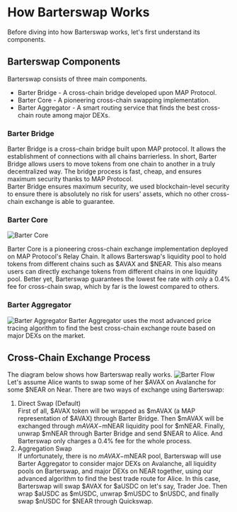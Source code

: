 #  How Barterswap Works

Before diving into how Barterswap works, let's first understand its components.  

## Barterswap Components
Barterswap consists of three main components.  

* Barter Bridge - A cross-chain bridge developed upon MAP Protocol.
* Barter Core - A pioneering cross-chain swapping implementation.
* Barter Aggregator - A smart routing service that finds the best cross-chain route among major DEXs. 

### Barter Bridge

Barter Bridge is a cross-chain bridge built upon MAP protocol. It allows the establishment of connections with all chains barrierless. In short, Barter Bridge allows users to move tokens from one chain to another in a truly decentralized way. The bridge process is fast, cheap, and ensures maximum security thanks to MAP Protocol.  
Barter Bridge ensures maximum security, we used blockchain-level security to ensure there is absolutely no risk for users' assets, which no other cross-chain exchange is able to guarantee.

### Barter Core
![Barter Core](/img/barter/core.png "Bridge Core")

Barter Core is a pioneering cross-chain exchange implementation deployed on MAP Protocol's Relay Chain. It allows Barterswap's liquidity pool to hold tokens from different chains such as $AVAX and $NEAR. This also means users can directly exchange tokens from different chains in one liquidity pool. Better yet, Barterswap guarantees the lowest fee rate with only a 0.4% fee for cross-chain swap, which by far is the lowest compared to others.

### Barter Aggregator  

![Barter Aggregator](/img/barter/aggregator.png "Bridge Aggregator")
Barter Aggregator uses the most advanced price tracing algorithm to find the best cross-chain exchange route based on major DEXs on the market.

## Cross-Chain Exchange Process
The diagram below shows how Barterswap really works.
![Barter Flow](/img/barter/flow.png "Bridge Flow")  
Let's assume Alice wants to swap some of her $AVAX on Avalanche for some $NEAR on Near. There are two ways of exchange using Barterswap:
1. Direct Swap (Default)  
First of all, $AVAX token will be wrapped as $mAVAX (a MAP representation of $AVAX) through Barter Bridge. Then $mAVAX will be exchanged through $mAVAX-$mNEAR liquidity pool for $mNEAR. Finally, unwrap $mNEAR through Barter Bridge and send $NEAR to Alice. And Barterswap only charges a 0.4% fee for the whole process.
2. Aggregation Swap  
If unfortunately, there is no $mAVAX-$mNEAR pool, Barterswap will use Barter Aggregator to consider major DEXs on Avalanche, all liquidity pools on Barterswap, and major DEXs on NEAR together, using our advanced algorithm to find the best trade route for Alice. In this case, Barterswap will swap $AVAX for $aUSDC on let's say, Trader Joe. Then wrap $aUSDC as $mUSDC, unwrap $mUSDC to $nUSDC, and finally swap $nUSDC for $NEAR through Quickswap.
